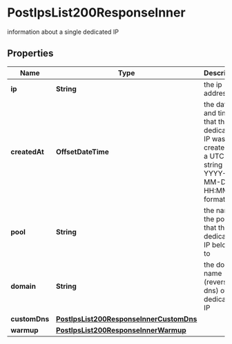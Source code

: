 

# PostIpsList200ResponseInner

information about a single dedicated IP

## Properties

| Name | Type | Description | Notes |
|------------ | ------------- | ------------- | -------------|
|**ip** | **String** | the ip address |  [optional] |
|**createdAt** | **OffsetDateTime** | the date and time that the dedicated IP was created as a UTC string in YYYY-MM-DD HH:MM:SS format |  [optional] |
|**pool** | **String** | the name of the pool that this dedicated IP belongs to |  [optional] |
|**domain** | **String** | the domain name (reverse dns) of this dedicated IP |  [optional] |
|**customDns** | [**PostIpsList200ResponseInnerCustomDns**](PostIpsList200ResponseInnerCustomDns.md) |  |  [optional] |
|**warmup** | [**PostIpsList200ResponseInnerWarmup**](PostIpsList200ResponseInnerWarmup.md) |  |  [optional] |



